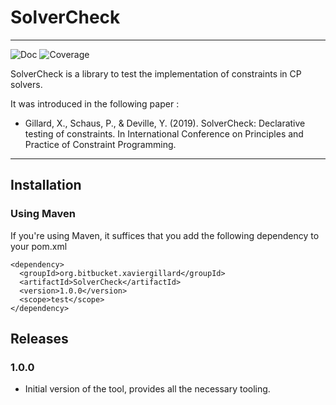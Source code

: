 # SolverCheck 
---

![Doc](https://github.com/aia-uclouvain/solvercheck/actions/workflows/publish.yml/badge.svg)
![Coverage](https://github.com/aia-uclouvain/solvercheck/actions/workflows/test.yml/badge.svg)
<!-- ![Test coverage](https://raw.githubusercontent.com/<username>/<repository>/badges/badges/<branch>/badge.svg) -->


SolverCheck is a library to test the implementation of constraints in CP solvers.


It was introduced in the following paper :

* Gillard, X., Schaus, P., & Deville, Y. (2019). SolverCheck: Declarative testing of constraints. In International Conference on Principles and Practice of Constraint Programming.
---  

## Installation
### Using Maven
If you're using Maven, it suffices that you add the following dependency to 
your pom.xml
```
<dependency>
  <groupId>org.bitbucket.xaviergillard</groupId>
  <artifactId>SolverCheck</artifactId>
  <version>1.0.0</version>
  <scope>test</scope>
</dependency>
```

## Releases
### 1.0.0
* Initial version of the tool, provides all the necessary tooling.

